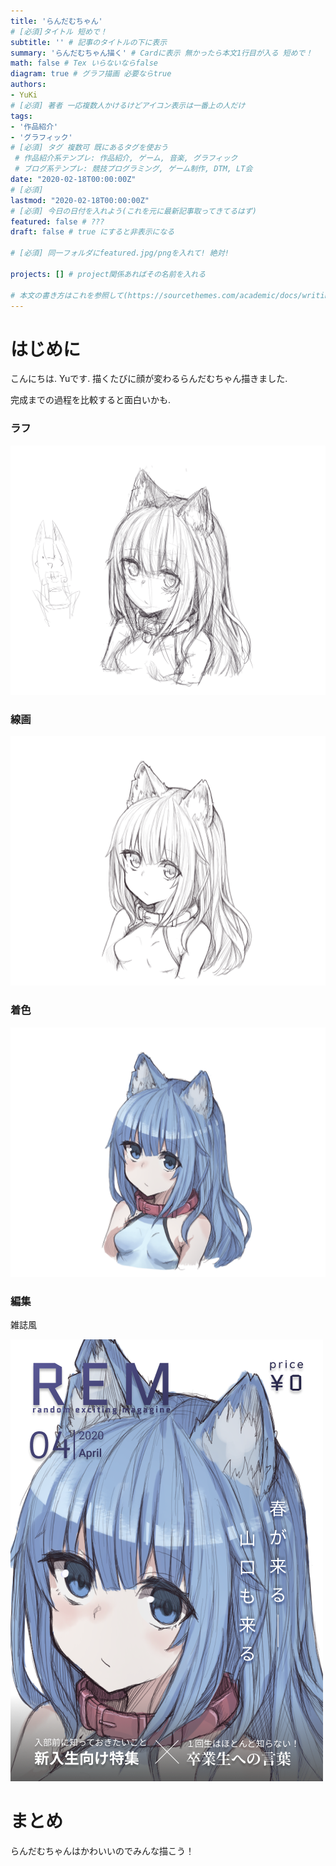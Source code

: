 ```yaml
---
title: 'らんだむちゃん'
# [必須]タイトル 短めで！
subtitle: '' # 記事のタイトルの下に表示
summary: 'らんだむちゃん描く' # Cardに表示 無かったら本文1行目が入る 短めで！
math: false # Tex いらないならfalse
diagram: true # グラフ描画 必要ならtrue
authors:
- YuKi
# [必須] 著者 一応複数人かけるけどアイコン表示は一番上の人だけ
tags:
- '作品紹介'
- 'グラフィック'
# [必須] タグ 複数可 既にあるタグを使おう
 # 作品紹介系テンプレ: 作品紹介, ゲーム, 音楽, グラフィック
 # ブログ系テンプレ: 競技プログラミング, ゲーム制作, DTM, LT会
date: "2020-02-18T00:00:00Z"
# [必須]
lastmod: "2020-02-18T00:00:00Z"
# [必須] 今日の日付を入れよう(これを元に最新記事取ってきてるはず)
featured: false # ???
draft: false # true にすると非表示になる

# [必須] 同一フォルダにfeatured.jpg/pngを入れて! 絶対!

projects: [] # project関係あればその名前を入れる

# 本文の書き方はこれを参照して(https://sourcethemes.com/academic/docs/writing-markdown-latex/)
---
```

# はじめに
こんにちは. Yuです.
描くたびに顔が変わるらんだむちゃん描きました.

完成までの過程を比較すると面白いかも.

### ラフ
![c](イラスト2-1.png)
### 線画
![c](イラスト2-0.png)
### 着色
![c](イラスト2.png)
### 編集
雑誌風

![c](A4-3.png)

# まとめ

らんだむちゃんはかわいいのでみんな描こう！
